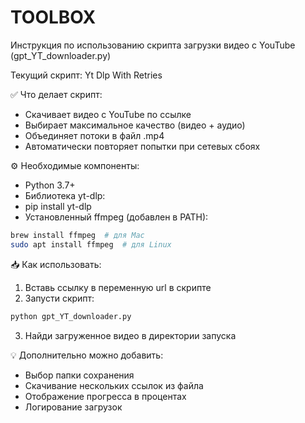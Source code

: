 # TOOLBOX

Инструкция по использованию скрипта загрузки видео с YouTube (gpt_YT_downloader.py)

Текущий скрипт: Yt Dlp With Retries

✅ Что делает скрипт:
- Скачивает видео с YouTube по ссылке
- Выбирает максимальное качество (видео + аудио)
- Объединяет потоки в файл .mp4
- Автоматически повторяет попытки при сетевых сбоях

⚙️ Необходимые компоненты:

- Python 3.7+
- Библиотека yt-dlp:
- pip install yt-dlp
- Установленный ffmpeg (добавлен в PATH):
```bash
brew install ffmpeg  # для Mac
sudo apt install ffmpeg  # для Linux
```

📥 Как использовать:

1. Вставь ссылку в переменную url в скрипте
2. Запусти скрипт:
``` bash
python gpt_YT_downloader.py
```
3. Найди загруженное видео в директории запуска

💡 Дополнительно можно добавить:
- Выбор папки сохранения
- Скачивание нескольких ссылок из файла
- Отображение прогресса в процентах
- Логирование загрузок